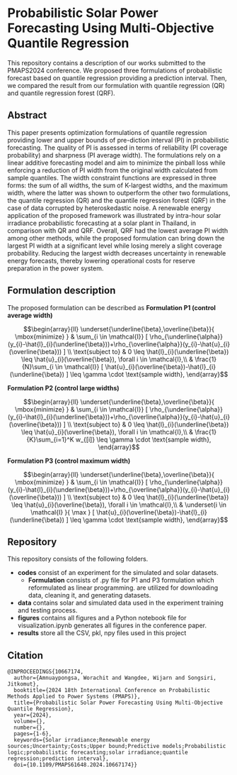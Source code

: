 # Probabilistic Solar Power Forecasting Using Multi-Objective Quantile Regression
This repository contains a description of our works submitted to the PMAPS2024 conference. We proposed three formulations of probabilistic forecast based on quantile regression providing a prediction interval. Then, we compared the result from our formulation with quantile regression (QR) and quantile regression forest (QRF).
## Abstract
This paper presents optimization formulations of quantile regression providing lower and upper bounds of pre-diction interval (PI) in probabilistic forecasting. The quality of PI is assessed in terms of reliability (PI coverage probability) and sharpness (PI average width). The formulations rely on a linear additive forecasting model and aim to minimize the pinball loss while enforcing a reduction of PI width from the original width calculated from sample quantiles. The width constraint functions are expressed in three forms: the sum of all widths, the sum of K-largest widths, and the maximum width, where the latter was shown to outperform the other two formulations, the quantile regression (QR) and the quantile regression forest (QRF) in the case of data corrupted by heteroskedastic noise. A renewable energy application of the proposed framework was illustrated by intra-hour solar irradiance probabilistic forecasting at a solar plant in Thailand, in comparison with QR and QRF. Overall, QRF had the lowest average PI width among other methods, while the proposed formulation can bring down the largest PI width at a significant level while losing merely a slight coverage probability. Reducing the largest width decreases uncertainty in renewable energy forecasts, thereby lowering operational costs for reserve preparation in the power system.
## Formulation description
The proposed formulation can be described as
**Formulation P1 (control average width)**
```math
\begin{array}{ll}
\underset{\underline{\beta},\overline{\beta}}{ \mbox{minimize} }
		& \sum_{i \in \mathcal{I}} [ \rho_{\underline{\alpha}}(y_{i}-\hat{l}_{i}(\underline{\beta}))+\rho_{\overline{\alpha}}(y_{i}-\hat{u}_{i}(\overline{\beta})) ] \\
		\text{subject to} & 0 \leq \hat{l}_{i}(\underline{\beta}) \leq \hat{u}_{i}(\overline{\beta}), \forall i \in \mathcal{I},\\
      &  \frac{1}{N}\sum_{i \in \mathcal{I}} [ \hat{u}_{i}(\overline{\beta})-\hat{l}_{i}(\underline{\beta}) ]  \leq \gamma \cdot \text{sample width},
\end{array}
```
**Formulation P2 (control large widths)**
```math
\begin{array}{ll}
\underset{\underline{\beta},\overline{\beta}}{ \mbox{minimize} }
		& \sum_{i \in \mathcal{I}} [ \rho_{\underline{\alpha}}(y_{i}-\hat{l}_{i}(\underline{\beta}))+\rho_{\overline{\alpha}}(y_{i}-\hat{u}_{i}(\overline{\beta})) ] \\
		\text{subject to} & 0 \leq \hat{l}_{i}(\underline{\beta}) \leq \hat{u}_{i}(\overline{\beta}), \forall i \in \mathcal{I},\\
      & \frac{1}{K}\sum_{i=1}^K w_{[i]}  \leq \gamma \cdot \text{sample width},
\end{array}
```
**Formulation P3 (control maximum width)**
```math
\begin{array}{ll}
\underset{\underline{\beta},\overline{\beta}}{ \mbox{minimize} }
		& \sum_{i \in \mathcal{I}} [ \rho_{\underline{\alpha}}(y_{i}-\hat{l}_{i}(\underline{\beta}))+\rho_{\overline{\alpha}}(y_{i}-\hat{u}_{i}(\overline{\beta})) ] \\
		\text{subject to} & 0 \leq \hat{l}_{i}(\underline{\beta}) \leq \hat{u}_{i}(\overline{\beta}), \forall i \in \mathcal{I},\\
      &  \underset{i \in \mathcal{I} }{ \max } [ \hat{u}_{i}(\overline{\beta})-\hat{l}_{i}(\underline{\beta}) ] \leq \gamma \cdot \text{sample width},
\end{array}
```
## Repository
This repository consists of the following folders.
- **codes** consist of an experiment for the simulated and solar datasets. 
  - **Formulation** consists of .py file for P1 and P3 formulation which reformulated as linear programming.
  are utilized for downloading data, cleaning it, and generating datasets.
- **data** contains solar and simulated data used in the experiment training and testing process.
- **figures** contains all figures and a Python notebook file for visualization.ipynb generates all figures in the conference paper.
- **results** store all the CSV, pkl, npy files used in this project

## Citation
```
@INPROCEEDINGS{10667174,
  author={Amnuaypongsa, Worachit and Wangdee, Wijarn and Songsiri, Jitkomut},
  booktitle={2024 18th International Conference on Probabilistic Methods Applied to Power Systems (PMAPS)}, 
  title={Probabilistic Solar Power Forecasting Using Multi-Objective Quantile Regression}, 
  year={2024},
  volume={},
  number={},
  pages={1-6},
  keywords={Solar irradiance;Renewable energy sources;Uncertainty;Costs;Upper bound;Predictive models;Probabilistic logic;probabilistic forecasting;solar irradiance;quantile regression;prediction interval},
  doi={10.1109/PMAPS61648.2024.10667174}}
```
